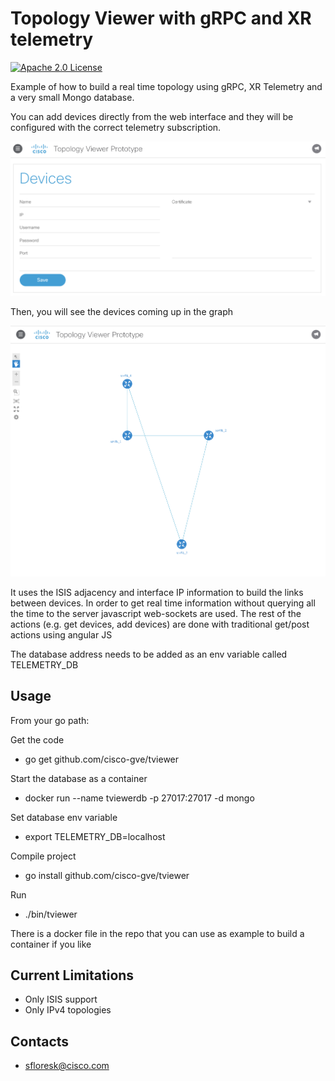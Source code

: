 # Topology Viewer with gRPC and XR telemetry

[![Apache 2.0 License](https://img.shields.io/badge/License-Apache%202.0-blue.svg)](LICENSE)

Example of how to build a real time topology using gRPC, XR Telemetry and a very small Mongo database.

You can add devices directly from the web interface and they will be configured with the correct telemetry subscription. 

![Add Device](https://github.com/cisco-gve/tviewer/blob/master/doc-images/AddDevice.png)

Then, you will see the devices coming up in the graph

![Topology](https://github.com/cisco-gve/tviewer/blob/master/doc-images/Topology.png)

It uses the ISIS adjacency and interface IP information to build the links between devices. In order to get real time information without querying all the time to the server javascript web-sockets are used. 
The rest of the actions (e.g. get devices, add devices) are done with traditional get/post actions using angular JS

The database address needs to be added as an env variable called TELEMETRY_DB

## Usage

From your go path:

Get the code

* go get github.com/cisco-gve/tviewer

Start the database as a container
* docker run --name tviewerdb -p 27017:27017 -d mongo

Set database env variable
* export TELEMETRY_DB=localhost

Compile project
* go install github.com/cisco-gve/tviewer

Run
* ./bin/tviewer

There is a docker file in the repo that you can use as example to build a container if you like

## Current Limitations

* Only ISIS support
* Only IPv4 topologies 

## Contacts

* sfloresk@cisco.com
